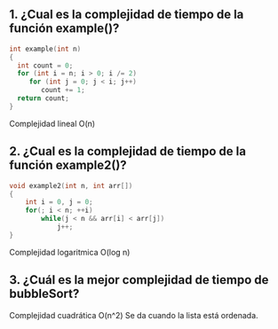 ## 1. ¿Cual es la complejidad de tiempo de la función example()?

```c++
int example(int n)
{
  int count = 0;
  for (int i = n; i > 0; i /= 2)
     for (int j = 0; j < i; j++)
        count += 1;
  return count;
}
```
Complejidad lineal O(n)

## 2. ¿Cual es la complejidad de tiempo de la función example2()?

```c++
void example2(int n, int arr[])
{
    int i = 0, j = 0;
    for(; i < n; ++i)
        while(j < n && arr[i] < arr[j])
            j++;
}
```
Complejidad logaritmica O(log n)

## 3. ¿Cuál es la mejor complejidad de tiempo de bubbleSort?


Complejidad cuadrática O(n^2)
Se da cuando la lista está ordenada.
